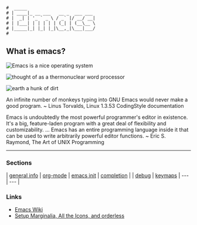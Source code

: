 ```text
#  _____
# | ____|_ __ ___   __ _  ___ ___
# |  _| | '_ ` _ \ / _` |/ __/ __|
# | |___| | | | | | (_| | (__\__ \
# |_____|_| |_| |_|\__,_|\___|___/
#
```

## What is emacs?

![Emacs is a nice operating system](https://quotessayings.net/pics/1578314/tom-christiansen-6.jpg)

![thought of as a thermonuclear word processor](https://quotessayings.net/pics/573293/neal-stephenson-1.jpg)

![earth a hunk of dirt](https://quotessayings.net/pics/701336/chris-dibona-9.jpg)

  An infinite number of monkeys typing into GNU Emacs would never make a good program.
    ~ Linus Torvalds, Linux 1.3.53 CodingStyle documentation

  Emacs is undoubtedly the most powerful programmer's editor in existence. It's a big, feature-laden program with a great deal of flexibility and customizability. … Emacs has an entire programming language inside it that can be used to write arbitrarily powerful editor functions.
    ~ Eric S. Raymond, The Art of UNIX Programming

-----

### Sections

| [general info](general) | [org-mode](orgmode) | [emacs init](init) | [completion](emacs-complete) |
| [debug](emacs-debug)    | [keymaps](keymaps)  | ---                | ---                          |


### Links

* [Emacs Wiki](https://emacswiki.org)
* [Setup Marginalia, All the Icons, and orderless](https://kristofferbalintona.me/posts/202202211546/)
